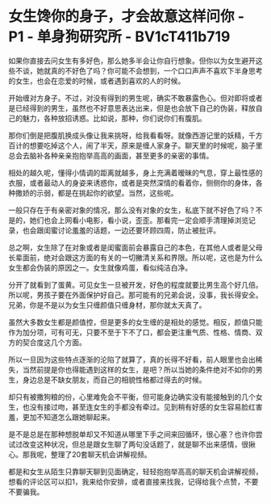 # 女生馋你的身子，才会故意这样问你 - P1 - 单身狗研究所 - BV1cT411b719

如果你直接去问女生有多好色，那么她多半会让你自行想象。但你以为女生避开这些不谈，她就真的不好色了吗？你可能不会想到，一个口口声声不喜欢下半身思考的女生，也会在恋爱的时候，或者遇到喜欢的人的时候。

开始缠对方身子。不过，对没有得到的男生呢，确实不敢暴露色心。但对即将或者是已经得到的男生，虽然也不好意思表达出来，但是也会放下自己的伪装，释放自己的魅力，各种放招诱惑。比如说，那种，你们说你们有腹肌。

那你们倒是把腹肌换成头像让我来挑呀，给我看看呀。就像西游记里的妖精，千方百计的想要吃掉这个人，闹了半天，原来是缠人家身子。聊天里的时候呢，脑子里总会去脑补各种亲亲抱抱举高高的画面，甚至更多的亲密的事情。

相处的越久呢，懂得小情调的距离就越多，身上充满着暧昧的气息，穿上最性感的衣服，或者最动人的身姿来诱惑你，或者是突然深情的看着你，侧侧你的身体，各种撒娇的示弱，都是在挑起你的欲望。当然，这些呢。

一般只存在于有亲密对象的情况，那么没有对象的女生，私底下就不好色了吗？不是的，她们也会上网看小电影，看小说，歪歪。那看完一定会顺手清理掉浏览记录，也会跟闺蜜讨论羞羞的话题，一边还要环顾四周，防止被批评。

总之啊，女生除了在对象或者是闺蜜面前会暴露自己的本色，在其他人或者是父母长辈面前，绝对会跟这方面的有关的一切撇清关系和界限。所以呢，这也是为什么女生都会伪装的原因之一。女生就像鸡蛋，看似纯洁白净。

分开了就看到了蛋黄。可见女生一旦被开发，好色的程度就要比男生高个好几倍。所以呢，男孩子要在外面保护好自己。那可能有的兄弟会说，没事，我长得安全。兄弟，你是不是以为女生只缠颜值只缠身材，那你就太天真了。

虽然大多数女生都是颜值控，但是更多的女生缠的是相处的感觉。相反，颜值只能作为加分项，可有可无，只要不至于下不了口，都会更注重气质、性格、情商、双方的契合度这几个方面。

所以一旦因为这些特点逐渐的沦陷了就算了，真的长得不好看，前人眼里也会出稀失，当然前提是你也得能遇到这样的女生，是吧？所以当她的条件绝对不如你的男生，身边总是不缺女朋友，而自己的相貌性格都过得去的时候。

却只有被撒狗粮的份，心里难免会不平衡，但可能身边确实没有能接触到的几个女生，也没有接过吻，甚至连女生的手都没有牵过。见到稍有好感的女生容易脸红害羞，更加不知道怎么跟她聊起来。

是不是总是在那种想脱单却又不知道从哪里下手之间来回循环，很心塞？也许你尝试过改变这种状况，但总是跟女生聊了两句没话题了，就是聊不出来感情，很揪心。那我呢，整理了20套聊天机会讲解视频。

都是和女生从陌生只靠聊天聊到见面确定，轻轻抱抱举高高的聊天机会讲解视频，想看的评论区可以扣1，我来给你安排，或者直接来找我，记得给我个点赞，不要不要骗我。

